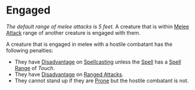# Engaged

*The default range of melee attacks is 5 feet.*
A creature that is within [Melee Attack](../Combat/Melee%20Attack.md) range of another creature is engaged with them.

A creature that is engaged in melee with a hostile combatant has the following penalties:

- They have [Disadvantage](../Die%20Rolling%20Mechanics/Disadvantage.md) on [Spellcasting](../../Magic/Spellcasting/Spellcasting.md) unless the [Spell](../../Magic/Spells.md) has a [Spell Range](../../Magic/Spells/Spell%20Attributes.md#Spell%20Range) of *Touch*.
- They have [Disadvantage](../Die%20Rolling%20Mechanics/Disadvantage.md) on [Ranged Attacks](../Combat/Ranged%20Attack.md).
- They cannot stand up if they are [Prone](Prone.md) but the hostile combatant is not.
